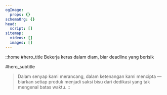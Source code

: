 ```yaml
---
ogImage:
  props: {}
schemaOrg: {}
head:
  script: []
sitemap:
  videos: []
  images: []
---
```


::home
#hero_title
Bekerja keras dalam diam, biar deadline yang berisik

#hero_subtitle
> Dalam senyap kami merancang, dalam ketenangan kami mencipta — biarkan setiap produk menjadi saksi bisu dari dedikasi yang tak mengenal batas waktu.
::
